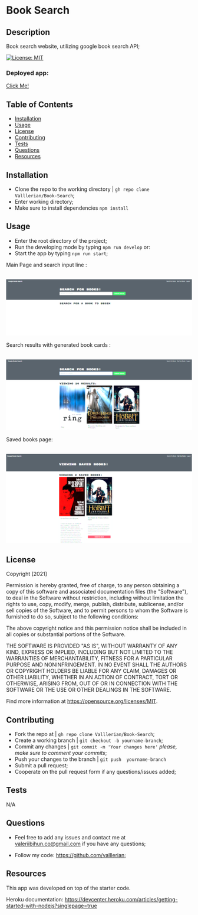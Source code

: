 # Book Search

## Description 

Book search website, utilizing google book search API;

[![License: MIT](https://img.shields.io/badge/License-MIT-yellow.svg)](https://opensource.org/licenses/MIT)

<h3>Deployed app:</h3>
<a href="https://rocky-reaches-49649.herokuapp.com/" target="_blank">Click Me!</a>
    
## Table of Contents
- [Installation](#installation)
- [Usage](#usage)
- [License](#license)
- [Contributing](#contributing)
- [Tests](#tests)
- [Questions](#questions)
- [Resources](#resources)
    
## Installation
    
- Clone the repo to the working directory | `gh repo clone Valllerian/Book-Search`;
- Enter working directory;
- Make sure to install dependencies `npm install`
    
## Usage 
    
- Enter the root directory of the project; 
- Run the developing mode by typing `npm run develop` or:
- Start the app by typing `npm run start`;

Main Page and search input line :

<br>
<img alt="Main Page" src="assets/images/image01.jpg" />
<br>


Search results with generated book cards :

<br>
<img alt="Search results" src="assets/images/image02.jpg" />
<br>


Saved books page: 

<br>
<img alt="Main Models" src="assets/images/image03.jpg" />
<br>



## License
    


Copyright [2021] 

Permission is hereby granted, free of charge, to any person obtaining a copy of this software and associated documentation files (the "Software"), to deal in the Software without restriction, including without limitation the rights to use, copy, modify, merge, publish, distribute, sublicense, and/or sell copies of the Software, and to permit persons to whom the Software is furnished to do so, subject to the following conditions:

The above copyright notice and this permission notice shall be included in all copies or substantial portions of the Software.

THE SOFTWARE IS PROVIDED "AS IS", WITHOUT WARRANTY OF ANY KIND, EXPRESS OR IMPLIED, INCLUDING BUT NOT LIMITED TO THE WARRANTIES OF MERCHANTABILITY, FITNESS FOR A PARTICULAR PURPOSE AND NONINFRINGEMENT. IN NO EVENT SHALL THE AUTHORS OR COPYRIGHT HOLDERS BE LIABLE FOR ANY CLAIM, DAMAGES OR OTHER LIABILITY, WHETHER IN AN ACTION OF CONTRACT, TORT OR OTHERWISE, ARISING FROM, OUT OF OR IN CONNECTION WITH THE SOFTWARE OR THE USE OR OTHER DEALINGS IN THE SOFTWARE.

Find more information at https://opensource.org/licenses/MIT.
    
## Contributing
    
- Fork the repo at | `gh repo clone Valllerian/Book-Search`;
- Create a working branch | `git checkout -b yourname-branch`;
- Commit any changes | `git commit -m 'Your changes here'`  *please, make sure to comment your commits*;
- Push your changes to the branch | `git push  yourname-branch`
- Submit a pull request;
- Cooperate on the pull request form if any questions/issues added;
    
## Tests
    
N/A


    
## Questions
    
- Feel free to add any issues and contact me at valeriibihun.co@gmail.com if you have any questions;

- Follow my code: https://github.com/valllerian;


## Resources

This app was developed on top of the starter code.

Heroku documentation:
https://devcenter.heroku.com/articles/getting-started-with-nodejs?singlepage=true

